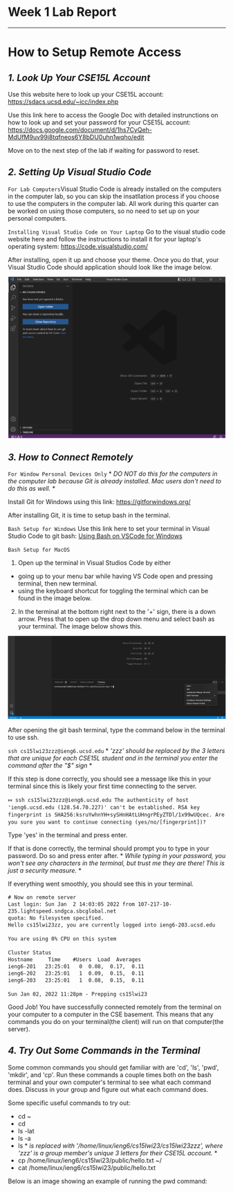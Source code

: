 # Week 1 Lab Report
---
# How to Setup Remote Access
## *1. Look Up Your CSE15L Account*
Use this website here to look up your CSE15L account: https://sdacs.ucsd.edu/~icc/index.php

Use this link here to access the Google Doc with detailed instrunctions on how to look up and set your password for your CSE15L account: https://docs.google.com/document/d/1hs7CyQeh-MdUfM9uv99i8tqfneos6Y8bDU0uhn1wqho/edit

Move on to the next step of the lab if waiting for password to reset.

## *2. Setting Up Visual Studio Code*
`For Lab Computers`Visual Studio Code is already installed on the computers in the computer lab, so you can skip the insatllation process if you choose to use the computers in the computer lab. All work during this quarter can be worked on using those computers, so no need to set up on your personal computers. 

`Installing Visual Studio Code on Your Laptop` Go to the visual studio code website here and follow the instructions to install it for your laptop's operating system:  https://code.visualstudio.com/

After installing, open it up and choose your theme. Once you do that, your Visual Studio Code should application should look like the image below.

![Image](vs-code-setup-pic.png)

## *3. How to Connect Remotely*
`For Window Personal Devices Only` * *DO NOT do this for the computers in the computer lab because Git is already installed. Mac users don't need to do this as well.* *

Install Git for Windows using this link: https://gitforwindows.org/  

After installing Git, it is time to setup bash in the terminal.

`Bash Setup for Windows` Use this link here to set your terminal in Visual Studio Code to git bash: [Using Bash on VSCode for Windows](https://stackoverflow.com/questions/42606837/how-do-i-use-bash-on-windows-from-the-visual-studio-code-integrated-terminal/50527994#50527994)

`Bash Setup for MacOS` 
1. Open up the terminal in Visual Studios Code by either 
* going up to your menu bar while having VS Code open and pressing terminal, then new terminal.
* using the keyboard shortcut for toggling the terminal which can be found in the image below.
2. In the terminal at the bottom right next to the '+' sign, there is a down arrow. Press that to open up the drop down menu and select bash as your terminal. The image below shows this.

![image](bash-setup-mac.png)

After opening the git bash terminal, type the command below in the terminal to use ssh.

`ssh cs15lwi23zzz@ieng6.ucsd.edu` * *'zzz' should be replaced by the 3 letters that are unique for each CSE15L student and in the terminal you enter the command after the "$" sign* *

If this step is done correctly, you should see a message like this in your terminal since this is likely your first time connecting to the server.

`⤇ ssh cs15lwi23zzz@ieng6.ucsd.edu
The authenticity of host 'ieng6.ucsd.edu (128.54.70.227)' can't be established.
RSA key fingerprint is SHA256:ksruYwhnYH+sySHnHAtLUHngrPEyZTDl/1x99wUQcec.
Are you sure you want to continue connecting (yes/no/[fingerprint])?`

Type 'yes' in the terminal and press enter.

If that is done correctly, the terminal should prompt you to type in your password. Do so and press enter after. * *While typing in your password, you won't see any characters in the terminal, but trust me they are there! This is just a security measure.* *

If everything went smoothly, you should see this in your terminal.

```
# Now on remote server
Last login: Sun Jan  2 14:03:05 2022 from 107-217-10-235.lightspeed.sndgca.sbcglobal.net
quota: No filesystem specified.
Hello cs15lwi23zz, you are currently logged into ieng6-203.ucsd.edu

You are using 0% CPU on this system

Cluster Status 
Hostname     Time    #Users  Load  Averages  
ieng6-201   23:25:01   0  0.08,  0.17,  0.11
ieng6-202   23:25:01   1  0.09,  0.15,  0.11
ieng6-203   23:25:01   1  0.08,  0.15,  0.11

Sun Jan 02, 2022 11:28pm - Prepping cs15lwi23
```
Good Job! You have successfully connected remotely from the terminal on your computer to a computer in the CSE basement. This means that any commands you do on your terminal(the client) will run on that computer(the server).

## *4. Try Out Some Commands in the Terminal*
Some common commands you should get familiar with are 'cd', 'ls', 'pwd', 'mkdir', and 'cp'. Run these commands a couple times both on the bash terminal and your own computer's terminal to see what each command does. Discuss in your group and figure out what each command does.

Some specific useful commands to try out:
* cd ~
* cd
* ls -lat
* ls -a
* ls<directory> * *<directory> is replaced with '/home/linux/ieng6/cs15lwi23/cs15lwi23zzz', where 'zzz' is a group member's unique 3 letters for their CSE15L account.* *
* cp /home/linux/ieng6/cs15lwi23/public/hello.txt ~/
* cat /home/linux/ieng6/cs15lwi23/public/hello.txt

Below is an image showing an example of running the pwd command: 
